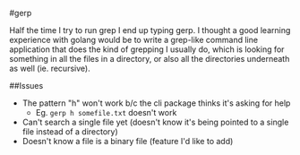 #gerp

Half the time I try to run grep I end up typing gerp. I thought a good learning experience with golang would be to write a grep-like command line application that does the kind of grepping I usually do, which is looking for something in all the files in a directory, or also all the directories underneath as well (ie. recursive).

##Issues

* The pattern "h" won't work b/c the cli package thinks it's asking for help
  * Eg. `gerp h somefile.txt` doesn't work
* Can't search a single file yet (doesn't know it's being pointed to a single file instead of a directory)
* Doesn't know a file is a binary file (feature I'd like to add)